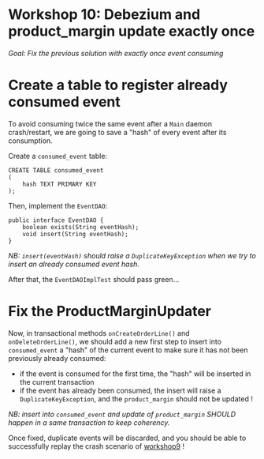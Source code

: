 # Workshop 10: Debezium and product_margin update exactly once

_Goal:_ *Fix the previous solution with exactly once event consuming*

# Create a table to register already consumed event
To avoid consuming twice the same event after a `Main` daemon crash/restart, we are going to save a "hash" of every event after its consumption.

Create a `consumed_event` table:
``` 
CREATE TABLE consumed_event
(
    hash TEXT PRIMARY KEY
);
```
Then, implement the `EventDAO`:
``` 
public interface EventDAO {
    boolean exists(String eventHash);
    void insert(String eventHash);
}
```
*NB: `insert(eventHash)` should raise a `DuplicateKeyException` when we try to insert  an already consumed event hash.* 

After that, the `EventDAOImplTest` should pass green...

# Fix the ProductMarginUpdater
Now, in transactional methods `onCreateOrderLine()` and `onDeleteOrderLine()`, we should add a new first step to insert into `consumed_event` a "hash" of the current event to make sure it has not been previously already consumed:
* if the event is consumed for the first time, the "hash" will be inserted in the current transaction
* if the event has already been consumed, the insert will raise a `DuplicateKeyException`, and the `product_margin` should not be updated ! 

*NB: insert into `consumed_event` and update of `product_margin` SHOULD happen in a same transaction to keep coherency.* 

Once fixed, duplicate events will be discarded, and you should be able to successfully replay the crash scenario of [workshop9](https://github.com/bdoolaeghe/cqrs-workshop/blob/workshop9/workshop9-cdc-for-product_margin.md#check-the-coherence-of-data) !
